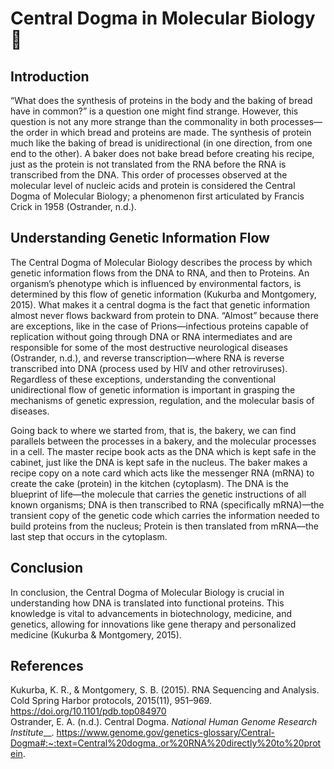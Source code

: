 # Central Dogma in Molecular Biology 🧬
## Introduction
“What does the synthesis of proteins in the body and the baking of bread have in common?” is a question one might find strange.
However, this question is not any more strange than the commonality in both processes—the order in which bread and proteins are made.
The synthesis of protein much like the baking of bread is unidirectional (in one direction, from one end to the other).
A baker does not bake bread before creating his recipe, just as the protein is not translated from the RNA before the RNA is transcribed from the DNA.
This order of processes observed at the molecular level of nucleic acids and protein is considered the Central Dogma of Molecular Biology; a phenomenon first articulated by Francis Crick in 1958 (Ostrander, n.d.).
## Understanding Genetic Information Flow
The Central Dogma of Molecular Biology describes the process by which genetic information flows from the DNA to RNA, and then to Proteins. 
An organism’s phenotype which is influenced by environmental factors, is determined by this flow of genetic information (Kukurba and Montgomery, 2015). What makes it a central dogma is the fact that genetic information almost never flows backward from protein to DNA. 
“Almost” because there are exceptions, like in the case of Prions—infectious proteins capable of replication without going through DNA or RNA intermediates and are responsible for some of the most destructive neurological diseases (Ostrander, n.d.), and reverse transcription—where RNA is reverse transcribed into DNA (process used by HIV and other retroviruses).
Regardless of these exceptions, understanding the conventional unidirectional flow of genetic information is important in grasping the mechanisms of genetic expression, regulation, and the molecular basis of diseases.  

  
Going back to where we started from, that is, the bakery, we can find parallels between the processes in a bakery, and the molecular processes in a cell. The master recipe book acts as the DNA which is kept safe in the cabinet, just like the DNA is kept safe in the nucleus. The baker makes a recipe copy on a note card which acts like the messenger RNA (mRNA) to create the cake (protein) in the kitchen (cytoplasm). The DNA is the blueprint of life—the molecule that carries the genetic instructions of all known organisms; DNA is then transcribed to RNA (specifically mRNA)—the transient copy of the genetic code which carries the information needed to build proteins from the nucleus; Protein is then translated from mRNA—the last step that occurs in the cytoplasm.
## Conclusion
In conclusion, the Central Dogma of Molecular Biology is crucial in understanding how DNA is translated into functional proteins. This knowledge is vital to advancements in biotechnology, medicine, and genetics, allowing for innovations like gene therapy and personalized medicine (Kukurba & Montgomery, 2015).
## References
Kukurba, K. R., & Montgomery, S. B. (2015). RNA Sequencing and Analysis. Cold Spring Harbor protocols, 2015(11), 951–969. https://doi.org/10.1101/pdb.top084970  
Ostrander, E. A. (n.d.). Central Dogma. _National Human Genome Research Institute___. https://www.genome.gov/genetics-glossary/Central-Dogma#:~:text=Central%20dogma.,or%20RNA%20directly%20to%20protein.

